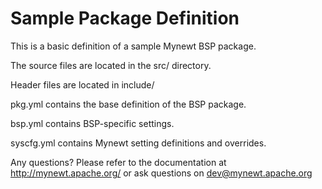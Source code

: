 # Sample Package Definition

This is a basic definition of a sample Mynewt BSP package.

The source files are located in the src/ directory.

Header files are located in include/ 

pkg.yml contains the base definition of the BSP package.

bsp.yml contains BSP-specific settings.

syscfg.yml contains Mynewt setting definitions and overrides.

Any questions?  Please refer to the documentation at 
http://mynewt.apache.org/ or ask questions on dev@mynewt.apache.org
